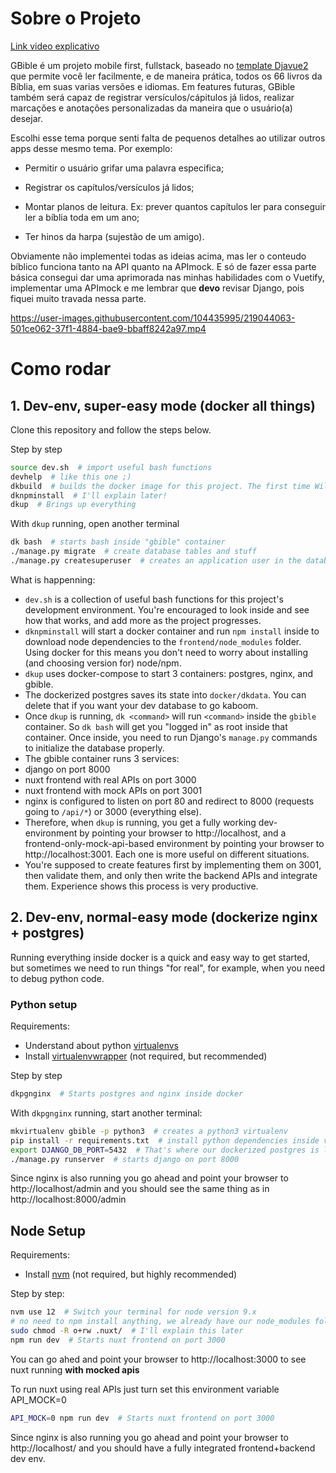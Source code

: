 # Sobre o Projeto

[Link video explicativo](https://youtu.be/M9boBE1XHyI)

GBible é um projeto mobile first, fullstack, baseado no [template Djavue2](https://github.com/evolutio/djavue2) que permite você ler facilmente, e de maneira prática, todos os 66 livros da Bíblia, em suas varias versões e idiomas. Em features futuras, GBible também será capaz de registrar versículos/cápitulos já lidos, realizar marcações e anotações personalizadas da maneira que o usuário(a) desejar.

Escolhi esse tema porque senti falta de pequenos detalhes ao utilizar outros apps desse mesmo tema. Por exemplo:

 * Permitir o usuário grifar uma palavra especifica;

 * Registrar os capítulos/versículos já lidos; 

 * Montar planos de leitura. Ex: prever quantos capítulos ler para conseguir ler a bíblia toda em um ano;   

 * Ter hinos da harpa (sujestão de um amigo).
 
 
Obviamente não implementei todas as ideias acima, mas ler o conteudo bíblico funciona tanto na API quanto na APImock. E só de fazer essa parte básica consegui dar uma aprimorada nas minhas habilidades com o Vuetify, implementar uma APImock e me lembrar que **devo** revisar Django, pois fiquei muito travada nessa parte. 
 


https://user-images.githubusercontent.com/104435995/219044063-501ce062-37f1-4884-bae9-bbaff8242a97.mp4


 

# Como rodar
## 1. Dev-env, super-easy mode (docker all things)

Clone this repository and follow the steps below.

Step by step

```bash
source dev.sh  # import useful bash functions
devhelp  # like this one ;)
dkbuild  # builds the docker image for this project. The first time Will take a while.
dknpminstall  # I'll explain later!
dkup  # Brings up everything
```

With `dkup` running, open another terminal

```bash
dk bash  # starts bash inside "gbible" container
./manage.py migrate  # create database tables and stuff
./manage.py createsuperuser  # creates an application user in the database
```

What is happenning:

* `dev.sh` is a collection of useful bash functions for this project's development environment. You're encouraged to look inside and see how that works, and add more as the project progresses.
* `dknpminstall` will start a docker container and run `npm install` inside to download node dependencies to the `frontend/node_modules` folder. Using docker for this means you don't need to worry about installing (and choosing version for) node/npm.
* `dkup` uses docker-compose to start 3 containers: postgres, nginx, and gbible.
* The dockerized postgres saves its state into `docker/dkdata`. You can delete that if you want your dev database to go kaboom.
* Once `dkup` is running, `dk <command>` will run `<command>` inside the `gbible` container. So `dk bash` will get you "logged in" as root inside that container. Once inside, you need to run Django's `manage.py` commands to initialize the database properly.
* The gbible container runs 3 services:
 * django on port 8000
 * nuxt frontend with real APIs on port 3000
 * nuxt frontend with mock APIs on port 3001
* nginx is configured to listen on port 80 and redirect to 8000 (requests going to `/api/*`) or 3000 (everything else).
* Therefore, when `dkup` is running, you get a fully working dev-environment by pointing your browser to http://localhost, and a frontend-only-mock-api-based environment by pointing your browser to http://localhost:3001. Each one is more useful on different situations.
* You're supposed to create features first by implementing them on 3001, then validate them, and only then write the backend APIs and integrate them. Experience shows this process is very productive.

## 2. Dev-env, normal-easy mode (dockerize nginx + postgres)

Running everything inside docker is a quick and easy way to get started, but sometimes we need to run things "for real", for example, when you need to debug python code.

### Python setup

Requirements:
 - Understand about python [virtualenvs](https://docs.python.org/3/tutorial/venv.html)
 - Install [virtualenvwrapper](https://virtualenvwrapper.readthedocs.io/en/latest/) (not required, but recommended)

Step by step

```bash
dkpgnginx  # Starts postgres and nginx inside docker
```

With `dkpgnginx` running, start another terminal:

```bash
mkvirtualenv gbible -p python3  # creates a python3 virtualenv
pip install -r requirements.txt  # install python dependencies inside virtualenv
export DJANGO_DB_PORT=5432  # That's where our dockerized postgres is listening
./manage.py runserver  # starts django on port 8000
```

Since nginx is also running you go ahead and point your browser to http://localhost/admin and you should see the same thing as in http://localhost:8000/admin

## Node Setup

Requirements:

* Install [nvm](https://github.com/creationix/nvm) (not required, but highly recommended)

Step by step:

```bash
nvm use 12  # Switch your terminal for node version 9.x
# no need to npm install anything, we already have our node_modules folder
sudo chmod -R o+rw .nuxt/  # I'll explain this later
npm run dev  # Starts nuxt frontend on port 3000
```

You can go ahed and point your browser to http://localhost:3000 to see nuxt running **with mocked apis**

To run nuxt using real APIs just turn set this environment variable API_MOCK=0

```bash
API_MOCK=0 npm run dev  # Starts nuxt frontend on port 3000
```

Since nginx is also running you go ahead and point your browser to http://localhost/ and you should have a fully integrated frontend+backend dev env.
